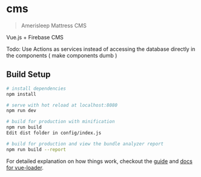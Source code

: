 # cms

> Amerisleep Mattress CMS

Vue.js + Firebase CMS 


Todo: Use Actions as services instead of accessing the database directly in the components ( make components dumb )

## Build Setup

``` bash
# install dependencies
npm install

# serve with hot reload at localhost:8080
npm run dev

# build for production with minification
npm run build
Edit dist folder in config/index.js

# build for production and view the bundle analyzer report
npm run build --report
```

For detailed explanation on how things work, checkout the [guide](http://vuejs-templates.github.io/webpack/) and [docs for vue-loader](http://vuejs.github.io/vue-loader).
